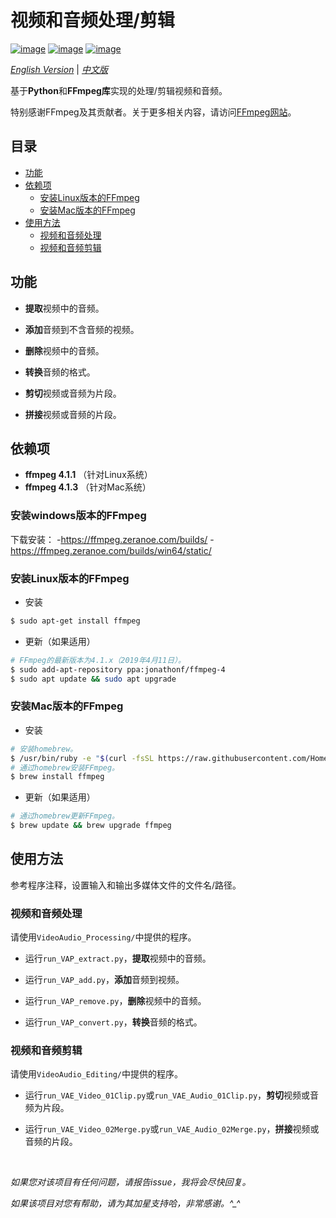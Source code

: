# 视频和音频处理/剪辑

[![image](https://img.shields.io/badge/license-MIT-green.svg)](https://github.com/HeZhang1994/video-audio-tools/blob/master/LICENSE)
[![image](https://img.shields.io/badge/python-3.7-blue.svg)]()
[![image](https://img.shields.io/badge/status-stable-brightgreen.svg)]()

[*English Version*](https://github.com/wxr007/media-tools-by-ffmpeg/blob/master/README-en.md) | [*中文版*](https://github.com/wxr007/media-tools-by-ffmpeg/blob/master/README.md)

基于**Python**和**FFmpeg库**实现的处理/剪辑视频和音频。

特别感谢FFmpeg及其贡献者。关于更多相关内容，请访问[FFmpeg网站](https://www.ffmpeg.org/)。

## 目录

- [功能](#功能)
- [依赖项](#依赖项)
  - [安装Linux版本的FFmpeg](#安装linux版本的ffmpeg)
  - [安装Mac版本的FFmpeg](#安装mac版本的ffmpeg)
- [使用方法](#使用方法)
  - [视频和音频处理](#视频和音频处理)
  - [视频和音频剪辑](#视频和音频剪辑)

## 功能

- **提取**视频中的音频。

- **添加**音频到不含音频的视频。

- **删除**视频中的音频。

- **转换**音频的格式。

- **剪切**视频或音频为片段。

- **拼接**视频或音频的片段。

## 依赖项

* __ffmpeg 4.1.1__ （针对Linux系统）
* __ffmpeg 4.1.3__ （针对Mac系统）

### 安装windows版本的FFmpeg
下载安装：
-https://ffmpeg.zeranoe.com/builds/
-https://ffmpeg.zeranoe.com/builds/win64/static/

### 安装Linux版本的FFmpeg

* 安装
```bash
$ sudo apt-get install ffmpeg
```

* 更新（如果适用）
```bash
# FFmpeg的最新版本为4.1.x（2019年4月11日）。
$ sudo add-apt-repository ppa:jonathonf/ffmpeg-4
$ sudo apt update && sudo apt upgrade
```

### 安装Mac版本的FFmpeg

* 安装
```bash
# 安装homebrew。
$ /usr/bin/ruby -e "$(curl -fsSL https://raw.githubusercontent.com/Homebrew/install/master/install)"
# 通过homebrew安装FFmpeg。
$ brew install ffmpeg
```

* 更新（如果适用）
```bash
# 通过homebrew更新FFmpeg。
$ brew update && brew upgrade ffmpeg
```

## 使用方法

参考程序注释，设置输入和输出多媒体文件的文件名/路径。

### 视频和音频处理

请使用`VideoAudio_Processing/`中提供的程序。

- 运行`run_VAP_extract.py`，**提取**视频中的音频。

- 运行`run_VAP_add.py`，**添加**音频到视频。

- 运行`run_VAP_remove.py`，**删除**视频中的音频。

- 运行`run_VAP_convert.py`，**转换**音频的格式。

### 视频和音频剪辑

请使用`VideoAudio_Editing/`中提供的程序。

- 运行`run_VAE_Video_01Clip.py`或`run_VAE_Audio_01Clip.py`，**剪切**视频或音频为片段。

- 运行`run_VAE_Video_02Merge.py`或`run_VAE_Audio_02Merge.py`，**拼接**视频或音频的片段。

<br>

<i>如果您对该项目有任何问题，请报告issue，我将会尽快回复。</i>

<i>如果该项目对您有帮助，请为其加星支持哈，非常感谢。^_^</i>
